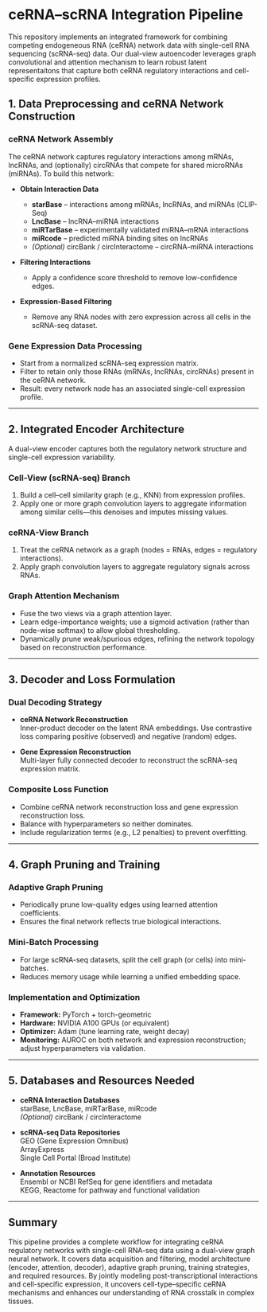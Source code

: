 # ceRNA–scRNA Integration Pipeline

This repository implements an integrated framework for combining competing endogeneous RNA (ceRNA) network data with single-cell RNA sequencing (scRNA-seq) data.  Our dual-view autoencoder leverages graph convolutional and attention mechanism to learn robust latent representaitons that capture both ceRNA regulatory interactions and cell-specific expression profiles.



## 1. Data Preprocessing and ceRNA Network Construction

### ceRNA Network Assembly
The ceRNA network captures regulatory interactions among mRNAs, lncRNAs, and (optionally) circRNAs that compete for shared microRNAs (miRNAs). To build this network:

- **Obtain Interaction Data**  
  - **starBase** – interactions among mRNAs, lncRNAs, and miRNAs (CLIP-Seq)  
  - **LncBase** – lncRNA–miRNA interactions  
  - **miRTarBase** – experimentally validated miRNA–mRNA interactions  
  - **miRcode** – predicted miRNA binding sites on lncRNAs  
  - *(Optional)* circBank / circInteractome – circRNA–miRNA interactions

- **Filtering Interactions**  
  - Apply a confidence score threshold to remove low-confidence edges.

- **Expression-Based Filtering**  
  - Remove any RNA nodes with zero expression across all cells in the scRNA-seq dataset.

### Gene Expression Data Processing
- Start from a normalized scRNA-seq expression matrix.
- Filter to retain only those RNAs (mRNAs, lncRNAs, circRNAs) present in the ceRNA network.
- Result: every network node has an associated single-cell expression profile.

---

## 2. Integrated Encoder Architecture

A dual-view encoder captures both the regulatory network structure and single-cell expression variability.

### Cell-View (scRNA-seq) Branch
1. Build a cell–cell similarity graph (e.g., KNN) from expression profiles.  
2. Apply one or more graph convolution layers to aggregate information among similar cells—this denoises and imputes missing values.

### ceRNA-View Branch
1. Treat the ceRNA network as a graph (nodes = RNAs, edges = regulatory interactions).  
2. Apply graph convolution layers to aggregate regulatory signals across RNAs.

### Graph Attention Mechanism
- Fuse the two views via a graph attention layer.  
- Learn edge-importance weights; use a sigmoid activation (rather than node-wise softmax) to allow global thresholding.  
- Dynamically prune weak/spurious edges, refining the network topology based on reconstruction performance.

---

## 3. Decoder and Loss Formulation

### Dual Decoding Strategy
- **ceRNA Network Reconstruction**  
  Inner-product decoder on the latent RNA embeddings. Use contrastive loss comparing positive (observed) and negative (random) edges.

- **Gene Expression Reconstruction**  
  Multi-layer fully connected decoder to reconstruct the scRNA-seq expression matrix.

### Composite Loss Function
- Combine ceRNA network reconstruction loss and gene expression reconstruction loss.  
- Balance with hyperparameters so neither dominates.  
- Include regularization terms (e.g., L2 penalties) to prevent overfitting.

---

## 4. Graph Pruning and Training

### Adaptive Graph Pruning
- Periodically prune low-quality edges using learned attention coefficients.  
- Ensures the final network reflects true biological interactions.

### Mini-Batch Processing
- For large scRNA-seq datasets, split the cell graph (or cells) into mini-batches.  
- Reduces memory usage while learning a unified embedding space.

### Implementation and Optimization
- **Framework:** PyTorch + torch-geometric  
- **Hardware:** NVIDIA A100 GPUs (or equivalent)  
- **Optimizer:** Adam (tune learning rate, weight decay)  
- **Monitoring:** AUROC on both network and expression reconstruction; adjust hyperparameters via validation.

---

## 5. Databases and Resources Needed

- **ceRNA Interaction Databases**  
  starBase, LncBase, miRTarBase, miRcode  
  *(Optional)* circBank / circInteractome

- **scRNA-seq Data Repositories**  
  GEO (Gene Expression Omnibus)  
  ArrayExpress  
  Single Cell Portal (Broad Institute)

- **Annotation Resources**  
  Ensembl or NCBI RefSeq for gene identifiers and metadata  
  KEGG, Reactome for pathway and functional validation

---

## Summary

This pipeline provides a complete workflow for integrating ceRNA regulatory networks with single-cell RNA-seq data using a dual-view graph neural network. It covers data acquisition and filtering, model architecture (encoder, attention, decoder), adaptive graph pruning, training strategies, and required resources. By jointly modeling post-transcriptional interactions and cell-specific expression, it uncovers cell-type–specific ceRNA mechanisms and enhances our understanding of RNA crosstalk in complex tissues.  

